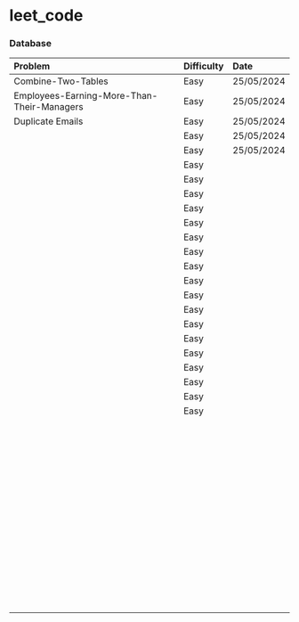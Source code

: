 # leet_code

### Database

| Problem                                    | Difficulty | Date       |
| :----------------------------------------- | :--------- | :--------- |
| Combine-Two-Tables                         | Easy       | 25/05/2024 |
| Employees-Earning-More-Than-Their-Managers | Easy       | 25/05/2024 |
| Duplicate Emails                           | Easy       | 25/05/2024 |
|                                            | Easy       | 25/05/2024 |
|                                            | Easy       | 25/05/2024 |
|                                            | Easy       |            |
|                                            | Easy       |            |
|                                            | Easy       |            |
|                                            | Easy       |            |
|                                            | Easy       |            |
|                                            | Easy       |            |
|                                            | Easy       |            |
|                                            | Easy       |            |
|                                            | Easy       |            |
|                                            | Easy       |            |
|                                            | Easy       |            |
|                                            | Easy       |            |
|                                            | Easy       |            |
|                                            | Easy       |            |
|                                            | Easy       |            |
|                                            | Easy       |            |
|                                            | Easy       |            |
|                                            | Easy       |            |
|                                            |            |            |
|                                            |            |            |
|                                            |            |            |
|                                            |            |            |
|                                            |            |            |
|                                            |            |            |
|                                            |            |            |
|                                            |            |            |
|                                            |            |            |
|                                            |            |            |
|                                            |            |            |
|                                            |            |            |
|                                            |            |            |
|                                            |            |            |
|                                            |            |            |
|                                            |            |            |
|                                            |            |            |
|                                            |            |            |
|                                            |            |            |
|                                            |            |            |
|                                            |            |            |
|                                            |            |            |
|                                            |            |            |
|                                            |            |            |
|                                            |            |            |
|                                            |            |            |
|                                            |            |            |
|                                            |            |            |
|                                            |            |            |
|                                            |            |            |
|                                            |            |            |
|                                            |            |            |
|                                            |            |            |
|                                            |            |            |
|                                            |            |            |
|                                            |            |            |
|                                            |            |            |
|                                            |            |            |
|                                            |            |            |
|                                            |            |            |
|                                            |            |            |
|                                            |            |            |
|                                            |            |            |
|                                            |            |            |
|                                            |            |            |
|                                            |            |            |
|                                            |            |            |
|                                            |            |            |
|                                            |            |            |
|                                            |            |            |
|                                            |            |            |
|                                            |            |            |
|                                            |            |            |
|                                            |            |            |
|                                            |            |            |
|                                            |            |            |
|                                            |            |            |
|                                            |            |            |
